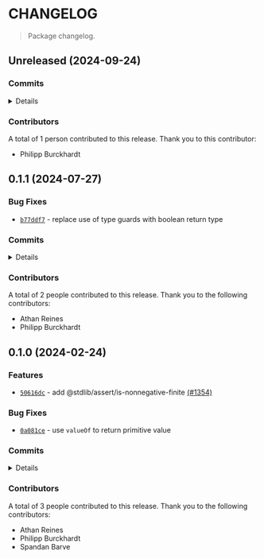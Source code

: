 # CHANGELOG

> Package changelog.

<section class="release" id="unreleased">

## Unreleased (2024-09-24)

<section class="commits">

### Commits

<details>

-   [`8f72b43`](https://github.com/stdlib-js/stdlib/commit/8f72b432c0fc81a78641d5689722ecc9671c6f02) - **style:** add missing spaces around parentheses _(by Philipp Burckhardt)_

</details>

</section>

<!-- /.commits -->

<section class="contributors">

### Contributors

A total of 1 person contributed to this release. Thank you to this contributor:

-   Philipp Burckhardt

</section>

<!-- /.contributors -->

</section>

<!-- /.release -->

<section class="release" id="v0.1.1">

## 0.1.1 (2024-07-27)

<section class="bug-fixes">

### Bug Fixes

-   [`b77ddf7`](https://github.com/stdlib-js/stdlib/commit/b77ddf74c62c7031c7a542d8a661a51e19fd6ebd) - replace use of type guards with boolean return type

</section>

<!-- /.bug-fixes -->

<section class="commits">

### Commits

<details>

-   [`98ae85e`](https://github.com/stdlib-js/stdlib/commit/98ae85e1daf32d48a1d3173cfbcb229c722fc79c) - **docs:** update related packages sections [(#2107)](https://github.com/stdlib-js/stdlib/pull/2107) _(by stdlib-bot)_
-   [`6cbdcae`](https://github.com/stdlib-js/stdlib/commit/6cbdcae47542aa4a7ca9a1691f584fc1ff03c4f9) - **docs:** update test messages, comments, and benchmarks _(by Athan Reines)_
-   [`b77ddf7`](https://github.com/stdlib-js/stdlib/commit/b77ddf74c62c7031c7a542d8a661a51e19fd6ebd) - **fix:** replace use of type guards with boolean return type _(by Philipp Burckhardt)_

</details>

</section>

<!-- /.commits -->

<section class="contributors">

### Contributors

A total of 2 people contributed to this release. Thank you to the following contributors:

-   Athan Reines
-   Philipp Burckhardt

</section>

<!-- /.contributors -->

</section>

<!-- /.release -->

<section class="release" id="v0.1.0">

## 0.1.0 (2024-02-24)

<section class="features">

### Features

-   [`50616dc`](https://github.com/stdlib-js/stdlib/commit/50616dccd4e5fdda898315358bf5f1d91a254b22) - add @stdlib/assert/is-nonnegative-finite [(#1354)](https://github.com/stdlib-js/stdlib/pull/1354)

</section>

<!-- /.features -->

<section class="bug-fixes">

### Bug Fixes

-   [`0a081ce`](https://github.com/stdlib-js/stdlib/commit/0a081ce87dec3491252ffb9c45cc9fa6e695cbe5) - use `valueOf` to return primitive value

</section>

<!-- /.bug-fixes -->

<section class="commits">

### Commits

<details>

-   [`0a081ce`](https://github.com/stdlib-js/stdlib/commit/0a081ce87dec3491252ffb9c45cc9fa6e695cbe5) - **fix:** use `valueOf` to return primitive value _(by Athan Reines)_
-   [`e5f293c`](https://github.com/stdlib-js/stdlib/commit/e5f293c29515cb19432fde637fab6c08aa5aed61) - **test:** add object test _(by Athan Reines)_
-   [`e1d5359`](https://github.com/stdlib-js/stdlib/commit/e1d5359fbfd549658b8a1fe8c8c14930384d29ef) - **refactor:** avoid assertion duplication and update examples _(by Athan Reines)_
-   [`50616dc`](https://github.com/stdlib-js/stdlib/commit/50616dccd4e5fdda898315358bf5f1d91a254b22) - **feat:** add @stdlib/assert/is-nonnegative-finite [(#1354)](https://github.com/stdlib-js/stdlib/pull/1354) _(by Spandan Barve, Philipp Burckhardt)_

</details>

</section>

<!-- /.commits -->

<section class="contributors">

### Contributors

A total of 3 people contributed to this release. Thank you to the following contributors:

-   Athan Reines
-   Philipp Burckhardt
-   Spandan Barve

</section>

<!-- /.contributors -->

</section>

<!-- /.release -->

